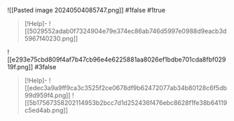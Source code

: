 
![[Pasted image 20240504085747.png]]
#1false #1true 
>[!Help]-
>![[5029552adab0f7324904e79e374ec86ab746d5997e0988d9eacb3d5967f40230.png]]


![[e293e75cbd809f4af7b47cb96e4e6225881aa8026ef1bdbe701cda8fbf02919f.png]]
#3false 
>[!Help]-
>![[edec3a9a9ff9ca3c3525f2ce0678df9b62472077ab34b80128c6f5db99d959f4.png]]
>![[5b17567358202114953b2bcc7d1d252436f476ebc8628f1fe38b64119c5ed4ab.png]]

